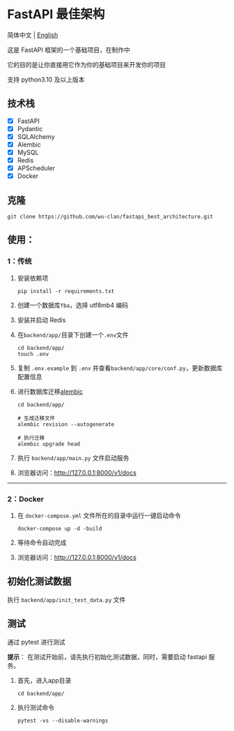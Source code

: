 # FastAPI 最佳架构

简体中文 | [English](./README.md)

这是 FastAPI 框架的一个基础项目，在制作中

它的目的是让你直接用它作为你的基础项目来开发你的项目

支持 python3.10 及以上版本

## 技术栈

- [x] FastAPI
- [x] Pydantic
- [x] SQLAlchemy
- [x] Alembic
- [x] MySQL
- [x] Redis
- [x] APScheduler
- [x] Docker

## 克隆

```shell
git clone https://github.com/wu-clan/fastapi_best_architecture.git
```

## 使用：

### 1：传统

1. 安装依赖项
    ```shell
    pip install -r requirements.txt
    ```

2. 创建一个数据库`fba`，选择 utf8mb4 编码
3. 安装并启动 Redis
4. 在`backend/app/`目录下创建一个`.env`文件
    ```shell
    cd backend/app/
    touch .env
    ```
5. 复制 `.env.example` 到 `.env` 并查看`backend/app/core/conf.py`，更新数据库配置信息
6. 进行数据库迁移[alembic](https://alembic.sqlalchemy.org/en/latest/tutorial.html)
   ```shell
   cd backend/app/

   # 生成迁移文件
   alembic revision --autogenerate

   # 执行迁移
   alembic upgrade head
    ```
7. 执行 `backend/app/main.py` 文件启动服务
8. 浏览器访问：http://127.0.0.1:8000/v1/docs

---

### 2：Docker

1. 在 `docker-compose.yml` 文件所在的目录中运行一键启动命令

   ```shell
   docker-compose up -d -build
   ```
   
2. 等待命令自动完成

3. 浏览器访问：http://127.0.0.1:8000/v1/docs

## 初始化测试数据

执行 `backend/app/init_test_data.py` 文件

## 测试

通过 pytest 进行测试

**提示**： 在测试开始前，请先执行初始化测试数据，同时，需要启动 fastapi 服务。

1. 首先，进入app目录

   ```shell
   cd backend/app/
   ```

2. 执行测试命令

   ```shell
   pytest -vs --disable-warnings
   ```
